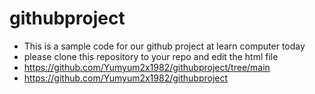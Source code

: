 # githubproject
- This is a sample code for our github project at learn computer today
- please clone this repository to your repo and edit the html file
- https://github.com/Yumyum2x1982/githubproject/tree/main
- https://github.com/Yumyum2x1982/githubproject

